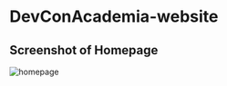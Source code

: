 # DevConAcademia-website

## Screenshot of Homepage
![homepage](https://user-images.githubusercontent.com/11204068/32337805-f5e912be-c02d-11e7-8fb6-93f6d3087b46.png)
